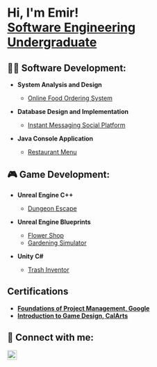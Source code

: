 <h1>Hi, I'm Emir! <br/><a href="https://github.com/emirsari">Software Engineering Undergraduate</a>

<h2>👨‍💻 Software Development:</h2>

- <b>System Analysis and Design</b>
  - [Online Food Ordering System](https://github.com/emirsari/OnlineFoodOrderingSystem)

- <b>Database Design and Implementation</b>
  - [Instant Messaging Social Platform](https://github.com/emirsari/InstantMessagingSocialPlatform)

- <b>Java Console Application</b>
  - [Restaurant Menu](https://github.com/emirsari/RestaurantMenu)

<h2>🎮 Game Development:</h2>

- <b>Unreal Engine C++</b>
  - [Dungeon Escape](https://github.com/emirsari/DungeonEscape)

- <b>Unreal Engine Blueprints</b>
  - [Flower Shop](https://github.com/emirsari/FlowerShop)
  - [Gardening Simulator](https://github.com/emirsari/GardeningSimulator)
 
- <b>Unity C#</b>
  - [Trash Inventor](https://itch.io/jam/enhancer-gaming-hackathon/rate/2043203)

<h2> Certifications</h2>

- <b>[Foundations of Project Management, Google](https://coursera.org/share/0237ebc352969e4601c2549ea10000e2)</b>
- <b>[Introduction to Game Design, CalArts](https://coursera.org/share/f28c12041f413dbf9cc1470207401062)</b> 
   
<h2> 🤳 Connect with me:</h2>

[<img align="left" alt="EmirSarı | Instagram" width="22px" src="https://cdn.jsdelivr.net/npm/simple-icons@v3/icons/instagram.svg" />][instagram]

[instagram]: https://www.instagram.com/emirs_home/


<!--
**emirsari/emirsari** is a ✨ _special_ ✨ repository because its `README.md` (this file) appears on your GitHub profile.

Here are some ideas to get you started:

- 🔭 I’m currently working on ...
- 🌱 I’m currently learning ...
- 👯 I’m looking to collaborate on ...
- 🤔 I’m looking for help with ...
- 💬 Ask me about ...
- 📫 How to reach me: ...
- 😄 Pronouns: ...
- ⚡ Fun fact: ...
-->
